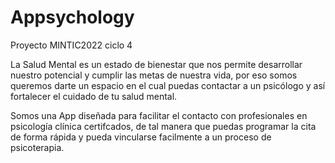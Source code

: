 # Appsychology
Proyecto MINTIC2022 ciclo 4

La Salud Mental es un estado de bienestar que nos permite desarrollar nuestro potencial y
cumplir las metas de nuestra vida, por eso somos queremos darte un espacio en el cual puedas contactar
a un psicólogo y así fortalecer el cuidado de tu salud mental.

Somos una App diseñada para facilitar el contacto con profesionales en psicología clínica
certifcados, de tal manera que puedas programar la cita de forma rápida y pueda vincularse facilmente
a un proceso de psicoterapia.
